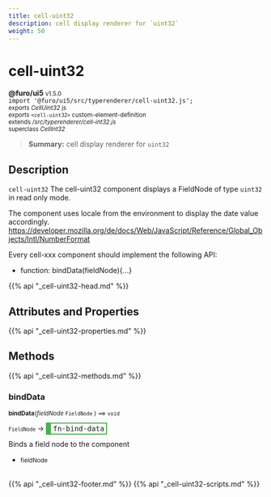 ```yaml
---
title: cell-uint32
description: cell display renderer for `uint32`
weight: 50
---
```


# cell-uint32
**@furo/ui5** <small>v1.5.0</small>
<br>`import '@furo/ui5/src/typerenderer/cell-uint32.js';`<small>
<br>exports *CellUint32* js
<br>exports `<cell-uint32>` custom-element-definition
<br>extends */src/typerenderer/cell-int32.js*
<br>superclass *CellInt32*</small>

> **Summary:** cell display renderer for `uint32`

## Description

`cell-uint32`
The cell-uint32 component displays a FieldNode of type `uint32` in read only mode.

The component uses locale from the environment to display the date value accordingly.
https://developer.mozilla.org/de/docs/Web/JavaScript/Reference/Global_Objects/Intl/NumberFormat

Every cell-xxx component should implement the following API:
- function: bindData(fieldNode){...}

{{% api "_cell-uint32-head.md" %}}

## Attributes and Properties
{{% api "_cell-uint32-properties.md" %}}






## Methods
{{% api "_cell-uint32-methods.md" %}}


### **bindData**
<small>**bindData**(*fieldNode* `FieldNode` ) ⟹ `void`</small>

<small>`FieldNode` </small> →
<span  style="border-width:2px 2px 2px 10px; border-style: solid;border-color:  rgb(76, 175, 80);font-family:monospace; padding:2px 4px;">fn-bind-data</span>

Binds a field node to the component

- <small>fieldNode </small>
<br><br>






{{% api "_cell-uint32-footer.md" %}}
{{% api "_cell-uint32-scripts.md" %}}
